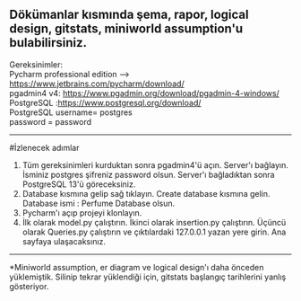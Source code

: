 Dökümanlar kısmında şema, rapor, logical design, gitstats, miniworld assumption'u bulabilirsiniz.  <br />
----------------------------------------------
Gereksinimler:  <br />
Pycharm professional edition --> https://www.jetbrains.com/pycharm/download/  <br />
pgadmin4 v4: https://www.pgadmin.org/download/pgadmin-4-windows/  <br />
PostgreSQL :https://www.postgresql.org/download/  <br />
PostgreSQL username= postgres <br />
password = password  <br />

------------------------------------------
#İzlenecek adımlar  <br />
1) Tüm gereksinimleri kurduktan sonra pgadmin4'ü açın. Server'ı bağlayın. İsminiz postgres şifreniz password olsun. Server'ı bağladıktan sonra PostgreSQL 13'ü göreceksiniz.  <br />
2) Database kısmına gelip sağ tıklayın. Create database kısmına gelin. Database ismi : Perfume Database olsun.  <br />
3) Pycharm'ı açıp projeyi klonlayın.  <br />
4) İlk olarak model.py çalıştırın. İkinci olarak insertion.py çalıştırın. Üçüncü olarak Queries.py çalıştırın ve çıktılardaki 127.0.0.1 yazan yere girin. Ana sayfaya ulaşacaksınız.

------------------------------------------

*Miniworld assumption, er diagram ve logical design'ı daha önceden yüklemiştik. Silinip tekrar yüklendiği için, gitstats başlangıç tarihlerini yanlış gösteriyor.
